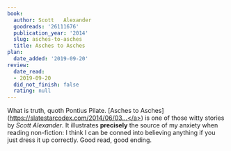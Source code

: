 ```yaml
---
book:
  author: Scott   Alexander
  goodreads: '26111676'
  publication_year: '2014'
  slug: asches-to-asches
  title: Asches to Asches
plan:
  date_added: '2019-09-20'
review:
  date_read:
  - 2019-09-20
  did_not_finish: false
  rating: null
---
```


What is truth, quoth Pontius Pilate. [Asches to Asches](<a target="_blank" href="https://slatestarcodex.com/2014/06/03/asches-to-asches/" rel="nofollow">https://slatestarcodex.com/2014/06/03...</a>) is one of those witty stories by *Scott Alexander*. It illustrates **precisely** the source of my anxiety when reading non-fiction: I think I can be conned into believing anything if you just dress it up correctly. Good read, good ending.
